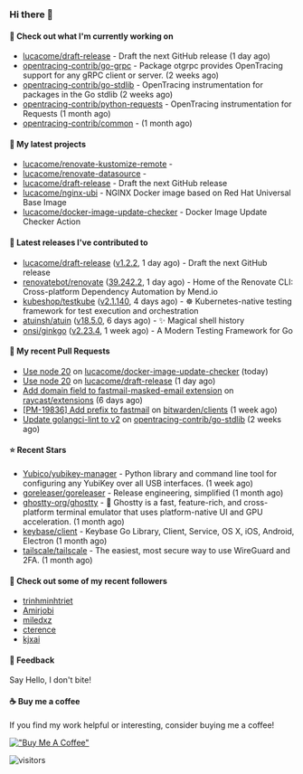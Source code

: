 ### Hi there 👋

#### 👷 Check out what I'm currently working on

- [lucacome/draft-release](https://github.com/lucacome/draft-release) - Draft the next GitHub release (1 day ago)
- [opentracing-contrib/go-grpc](https://github.com/opentracing-contrib/go-grpc) - Package otgrpc provides OpenTracing support for any gRPC client or server. (2 weeks ago)
- [opentracing-contrib/go-stdlib](https://github.com/opentracing-contrib/go-stdlib) - OpenTracing instrumentation for packages in the Go stdlib (2 weeks ago)
- [opentracing-contrib/python-requests](https://github.com/opentracing-contrib/python-requests) - OpenTracing instrumentation for Requests (1 month ago)
- [opentracing-contrib/common](https://github.com/opentracing-contrib/common) -  (1 month ago)

#### 🌱 My latest projects

- [lucacome/renovate-kustomize-remote](https://github.com/lucacome/renovate-kustomize-remote) - 
- [lucacome/renovate-datasource](https://github.com/lucacome/renovate-datasource) - 
- [lucacome/draft-release](https://github.com/lucacome/draft-release) - Draft the next GitHub release
- [lucacome/nginx-ubi](https://github.com/lucacome/nginx-ubi) - NGINX Docker image based on Red Hat Universal Base Image
- [lucacome/docker-image-update-checker](https://github.com/lucacome/docker-image-update-checker) - Docker Image Update Checker Action

#### 🔭 Latest releases I've contributed to

- [lucacome/draft-release](https://github.com/lucacome/draft-release) ([v1.2.2](https://github.com/lucacome/draft-release/releases/tag/v1.2.2), 1 day ago) - Draft the next GitHub release
- [renovatebot/renovate](https://github.com/renovatebot/renovate) ([39.242.2](https://github.com/renovatebot/renovate/releases/tag/39.242.2), 1 day ago) - Home of the Renovate CLI: Cross-platform Dependency Automation by Mend.io
- [kubeshop/testkube](https://github.com/kubeshop/testkube) ([v2.1.140](https://github.com/kubeshop/testkube/releases/tag/v2.1.140), 4 days ago) - ☸️ Kubernetes-native testing framework for test execution and orchestration
- [atuinsh/atuin](https://github.com/atuinsh/atuin) ([v18.5.0](https://github.com/atuinsh/atuin/releases/tag/v18.5.0), 6 days ago) - ✨ Magical shell history
- [onsi/ginkgo](https://github.com/onsi/ginkgo) ([v2.23.4](https://github.com/onsi/ginkgo/releases/tag/v2.23.4), 1 week ago) - A Modern Testing Framework for Go

#### 🔨 My recent Pull Requests

- [Use node 20](https://github.com/lucacome/docker-image-update-checker/pull/218) on [lucacome/docker-image-update-checker](https://github.com/lucacome/docker-image-update-checker) (today)
- [Use node 20](https://github.com/lucacome/draft-release/pull/543) on [lucacome/draft-release](https://github.com/lucacome/draft-release) (1 day ago)
- [Add domain field to fastmail-masked-email extension](https://github.com/raycast/extensions/pull/18468) on [raycast/extensions](https://github.com/raycast/extensions) (6 days ago)
- [[PM-19836] Add prefix to fastmail](https://github.com/bitwarden/clients/pull/14105) on [bitwarden/clients](https://github.com/bitwarden/clients) (1 week ago)
- [Update golangci-lint to v2](https://github.com/opentracing-contrib/go-stdlib/pull/81) on [opentracing-contrib/go-stdlib](https://github.com/opentracing-contrib/go-stdlib) (2 weeks ago)

#### ⭐ Recent Stars

- [Yubico/yubikey-manager](https://github.com/Yubico/yubikey-manager) - Python library and command line tool for configuring any YubiKey over all USB interfaces. (1 week ago)
- [goreleaser/goreleaser](https://github.com/goreleaser/goreleaser) - Release engineering, simplified (1 month ago)
- [ghostty-org/ghostty](https://github.com/ghostty-org/ghostty) - 👻 Ghostty is a fast, feature-rich, and cross-platform terminal emulator that uses platform-native UI and GPU acceleration. (1 month ago)
- [keybase/client](https://github.com/keybase/client) - Keybase Go Library, Client, Service, OS X, iOS, Android, Electron (1 month ago)
- [tailscale/tailscale](https://github.com/tailscale/tailscale) - The easiest, most secure way to use WireGuard and 2FA. (1 month ago)

#### 👯 Check out some of my recent followers

- [trinhminhtriet](https://github.com/trinhminhtriet)
- [Amirjobi](https://github.com/Amirjobi)
- [miledxz](https://github.com/miledxz)
- [cterence](https://github.com/cterence)
- [kjxai](https://github.com/kjxai)

#### 💬 Feedback

Say Hello, I don't bite!

#### ☕ Buy me a coffee

If you find my work helpful or interesting, consider buying me a coffee!

[!["Buy Me A Coffee"](https://www.buymeacoffee.com/assets/img/custom_images/orange_img.png)](https://www.buymeacoffee.com/lucacome)

![visitors](https://visitor-badge.laobi.icu/badge?page_id=lucacome.visitor-badge)
#
